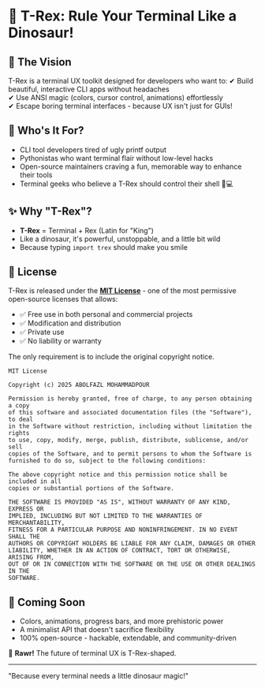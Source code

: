 # 🦖 T-Rex: Rule Your Terminal Like a Dinosaur!

## 🚀 The Vision
T-Rex is a terminal UX toolkit designed for developers who want to:
✔ Build beautiful, interactive CLI apps without headaches  
✔ Use ANSI magic (colors, cursor control, animations) effortlessly  
✔ Escape boring terminal interfaces - because UX isn't just for GUIs!  

## 🎯 Who's It For?
- CLI tool developers tired of ugly printf output  
- Pythonistas who want terminal flair without low-level hacks  
- Open-source maintainers craving a fun, memorable way to enhance their tools  
- Terminal geeks who believe a T-Rex should control their shell 🦖💻  

## ✨ Why "T-Rex"?
- **T-Rex** = Terminal + Rex (Latin for "King")  
- Like a dinosaur, it's powerful, unstoppable, and a little bit wild  
- Because typing `import trex` should make you smile  

## 📜 License
T-Rex is released under the **[MIT License](LICENSE)** - one of the most permissive open-source licenses that allows:
- ✅ Free use in both personal and commercial projects  
- ✅ Modification and distribution  
- ✅ Private use  
- ✅ No liability or warranty  

The only requirement is to include the original copyright notice.  

```text
MIT License

Copyright (c) 2025 ABOLFAZL MOHAMMADPOUR

Permission is hereby granted, free of charge, to any person obtaining a copy
of this software and associated documentation files (the "Software"), to deal
in the Software without restriction, including without limitation the rights
to use, copy, modify, merge, publish, distribute, sublicense, and/or sell
copies of the Software, and to permit persons to whom the Software is
furnished to do so, subject to the following conditions:

The above copyright notice and this permission notice shall be included in all
copies or substantial portions of the Software.

THE SOFTWARE IS PROVIDED "AS IS", WITHOUT WARRANTY OF ANY KIND, EXPRESS OR
IMPLIED, INCLUDING BUT NOT LIMITED TO THE WARRANTIES OF MERCHANTABILITY,
FITNESS FOR A PARTICULAR PURPOSE AND NONINFRINGEMENT. IN NO EVENT SHALL THE
AUTHORS OR COPYRIGHT HOLDERS BE LIABLE FOR ANY CLAIM, DAMAGES OR OTHER
LIABILITY, WHETHER IN AN ACTION OF CONTRACT, TORT OR OTHERWISE, ARISING FROM,
OUT OF OR IN CONNECTION WITH THE SOFTWARE OR THE USE OR OTHER DEALINGS IN THE
SOFTWARE.
```

## 🦕 Coming Soon
- Colors, animations, progress bars, and more prehistoric power  
- A minimalist API that doesn't sacrifice flexibility  
- 100% open-source - hackable, extendable, and community-driven  

🦖 **Rawr!** The future of terminal UX is T-Rex-shaped.  

---

"Because every terminal needs a little dinosaur magic!"
